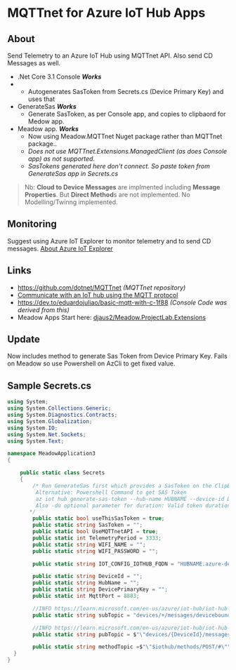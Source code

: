 # MQTTnet for Azure IoT Hub Apps

## About
Send Telemetry to an Azure IoT Hub using MQTTnet API. Also send CD Messages as well.

- .Net Core 3.1 Console **_Works_**
-   - Autogenerates SasToken from Secrets.cs (Device Primary Key) and uses that
- GenerateSas **_Works_**
  - Generate SasToken, as per Console app, and copies to clipbaord for Medow app.
- Meadow app. **_Works_**
  - Now using Meadow.MQTTnet Nuget package rather than MQTTnet package..
  - _Does not use MQTTnet.Extensions.ManagedClient (as does Console app) as not supported._
  - _SasTokens generated here don't connect. So paste token from GenerateSas app in Secrets.cs_

 > Nb: **Cloud to Device Messages** are implmented including **Message Properties**. But **Direct Method**s are not implemented. No Modelling/Twinng implemented.

## Monitoring
Suggest using Azure IoT Explorer to monitor telemetry and to send CD messages. [About Azure IoT Explorer](https://learn.microsoft.com/en-us/azure/iot/howto-use-iot-explorer)

## Links
- https://github.com/dotnet/MQTTnet _(MQTTnet repository)_
- [Communicate with an IoT hub using the MQTT protocol](https://learn.microsoft.com/en-us/azure/iot/iot-mqtt-connect-to-iot-hub)
- https://dev.to/eduardojuliao/basic-mqtt-with-c-1f88 _(Console Code was derived from this)_
- Meadow Apps Start here: [djaus2/Meadow.ProjectLab.Extensions](https://github.com/djaus2/Meadow.ProjectLab.Extensions)

## Update
Now includes method to generate Sas Token from Device Primary Key. Fails on Meadow so use Powershell on AzCli to get fixed value.

## Sample Secrets.cs
```cs
using System;
using System.Collections.Generic;
using System.Diagnostics.Contracts;
using System.Globalization;
using System.IO;
using System.Net.Sockets;
using System.Text;

namespace MeadowApplication3
{

    public static class Secrets
    {
        /* Run GenerateSas first which provides a SasToken on the ClipBoard, so paste here then.      
         Alternative: Powershell Command to get SAS Token
         az iot hub generate-sas-token --hub-name HUBNAME --device-id DEVICEID --resource-group AZURERESOURCEGROUP --login IOTHUBCONNECTIONSTRING
         Also -du optional parameter for duration: Valid token duration in seconds.  Default: 3600, 1 hr
       */
        public static bool useThisSasToken = true;
        public static string SasToken = "";
        public static bool UseMQTTnetAPI = true; 
        public static int TelemetryPeriod = 3333;
        public static string WIFI_NAME = "";
        public static string WIFI_PASSWORD = "";

        public static string IOT_CONFIG_IOTHUB_FQDN = "HUBNAME.azure-devices.net";

        public static string DeviceId = "";
        public static string HubName = "";
        public static string DevicePrimaryKey = ""; 
        public static int MqttPort = 8883;

        //INFO https://learn.microsoft.com/en-us/azure/iot-hub/iot-hub-devguide-messages-c2d
        public static string subTopic = "devices/+/messages/devicebound/#";

        //INFO https://learn.microsoft.com/en-us/azure/iot-hub/iot-hub-devguide-messages-d2c
        public static string pubTopic = $"\"devices/{DeviceId}/messages/events/\"";

        public static string methodTopic =$"\"$iothub/methods/POST/#\"";
  }
}

```

